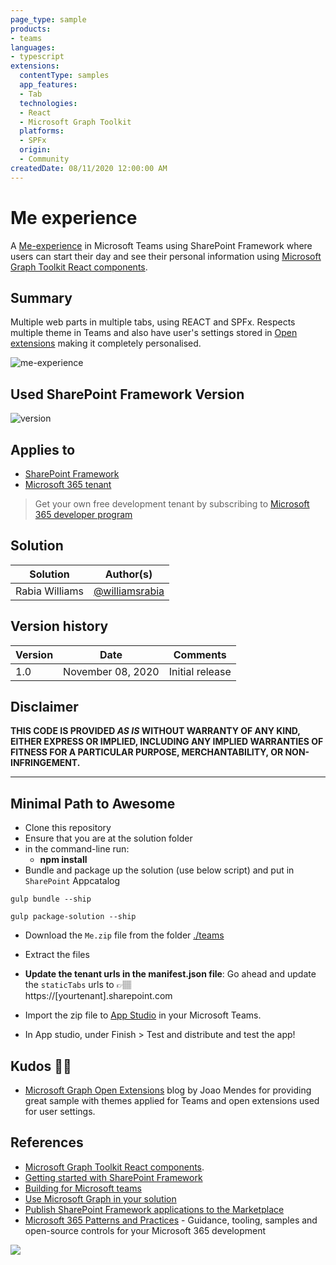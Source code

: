 ```yaml
---
page_type: sample
products:
- teams
languages:
- typescript
extensions:
  contentType: samples
  app_features:
  - Tab
  technologies:
  - React
  - Microsoft Graph Toolkit
  platforms:
  - SPFx
  origin:
  - Community
createdDate: 08/11/2020 12:00:00 AM
---
```


# Me experience

A [Me-experience](https://docs.microsoft.com/en-us/sharepoint/dev/spfx/build-for-teams-me-experience/?WT.mc_id=m365-10079-rwilliams) in Microsoft Teams using SharePoint Framework where users can start their day and see their personal information using [Microsoft Graph Toolkit React components](https://docs.microsoft.com/en-us/graph/toolkit/get-started/use-toolkit-with-react/?WT.mc_id=m365-10079-rwilliams).

## Summary

Multiple web parts in multiple tabs, using REACT and SPFx. Respects multiple theme in Teams and also have user's settings stored in [Open extensions](https://docs.microsoft.com/en-us/graph/extensibility-open-users) making it completely personalised.



![me-experience](./src/docs/me-experience.gif)

## Used SharePoint Framework Version

![version](https://img.shields.io/badge/version-1.11-green.svg)

## Applies to

- [SharePoint Framework](https://docs.microsoft.com/en-us/sharepoint/dev/spfx/sharepoint-framework-overview?WT.mc_id=m365-10079-rwilliams)
- [Microsoft 365 tenant](https://docs.microsoft.com/en-us/sharepoint/dev/spfx/set-up-your-developer-tenant/?WT.mc_id=m365-10079-rwilliams)

> Get your own free development tenant by subscribing to [Microsoft 365 developer program](https://developer.microsoft.com/en-us/microsoft-365/dev-program/?WT.mc_id=m365-10079-rwilliams)


## Solution

Solution|Author(s)
--------|---------
Rabia Williams | [@williamsrabia](https://twitter.com/williamsrabia)

## Version history

Version|Date|Comments
-------|----|--------
1.0|November 08, 2020|Initial release

## Disclaimer

**THIS CODE IS PROVIDED *AS IS* WITHOUT WARRANTY OF ANY KIND, EITHER EXPRESS OR IMPLIED, INCLUDING ANY IMPLIED WARRANTIES OF FITNESS FOR A PARTICULAR PURPOSE, MERCHANTABILITY, OR NON-INFRINGEMENT.**

---

## Minimal Path to Awesome

- Clone this repository
- Ensure that you are at the solution folder
- in the command-line run:
  - **npm install**
- Bundle and package up the solution (use below script) and put in `SharePoint` Appcatalog 

```
gulp bundle --ship

gulp package-solution --ship
```


- Download the `Me.zip` file from the folder [./teams](./teams)

- Extract the files 

- **Update the tenant urls in the manifest.json file**: Go ahead and update the `staticTabs` urls to 👉🏽  
https://[yourtenant].sharepoint.com 

- Import  the zip file to [App Studio](https://docs.microsoft.com/en-us/microsoftteams/platform/concepts/build-and-test/app-studio-overview/?WT.mc_id=m365-10079-rwilliams) in your Microsoft Teams.

- In App studio, under Finish > Test and distribute and test the app!


## Kudos 👏🏽

- [Microsoft Graph Open Extensions](https://joaojmendes.com/2020/04/14/microsoft-graph-open-extensions/) blog by Joao Mendes for providing great sample with themes applied for Teams and open extensions used for user settings.

## References

- [Microsoft Graph Toolkit React components](https://docs.microsoft.com/en-us/graph/toolkit/get-started/use-toolkit-with-react/?WT.mc_id=m365-10079-rwilliams).
- [Getting started with SharePoint Framework](https://docs.microsoft.com/en-us/sharepoint/dev/spfx/set-up-your-developer-tenant/?WT.mc_id=m365-10079-rwilliams)
- [Building for Microsoft teams](https://docs.microsoft.com/en-us/sharepoint/dev/spfx/build-for-teams-overview/?WT.mc_id=m365-10079-rwilliams)
- [Use Microsoft Graph in your solution](https://docs.microsoft.com/en-us/sharepoint/dev/spfx/web-parts/get-started/using-microsoft-graph-apis/?WT.mc_id=m365-10079-rwilliams)
- [Publish SharePoint Framework applications to the Marketplace](https://docs.microsoft.com/en-us/sharepoint/dev/spfx/publish-to-marketplace-overview/?WT.mc_id=m365-10079-rwilliams)
- [Microsoft 365 Patterns and Practices](https://aka.ms/m365pnp) - Guidance, tooling, samples and open-source controls for your Microsoft 365 development

<img src="https://telemetry.sharepointpnp.com/teams-dev-samples/samples/tab-spfx-me-experience" />